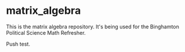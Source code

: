 matrix_algebra
================

This is the matrix algebra repository.  It's being used for the Binghamton Political Science Math Refresher.  

Push test.